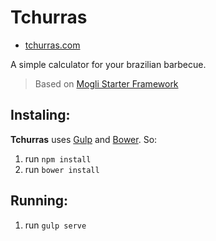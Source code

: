 # Tchurras

- [tchurras.com](http://tchurras.com/)

A simple calculator for your brazilian barbecue.

> Based on [Mogli Starter Framework](https://github.com/nagueva/mogli)

## Instaling:

**Tchurras** uses [Gulp](http://gulpjs.com/) and [Bower](http://bower.io/). So:

1. run `npm install`
2. run `bower install`

## Running:

1. run `gulp serve`
